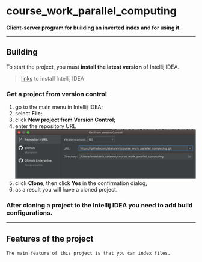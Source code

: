 # course_work_parallel_computing
**Client-server program for building an inverted index and for using it.**
____
## Building 
To start the project, you must  **install the latest version** of Intellij IDEA.
> [links](https://www.jetbrains.com/idea/) to install Intellij IDEA

### Get a project from version control
1. go to the main menu in Intellij IDEA;
2. select **File**;
3. click **New project from Version Control**;
4. enter the repository URL
  ![clone](./images/1.png)
5. click **Clone**, then click **Yes** in the confirmation dialog;
6. as a result you will have a cloned project.

### After cloning a project to the Intellij IDEA you need to add build configurations.
____
## Features of the project
    The main feature of this project is that you can index files.